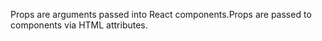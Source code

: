 Props are arguments passed into React components.Props are passed to components via HTML attributes.
